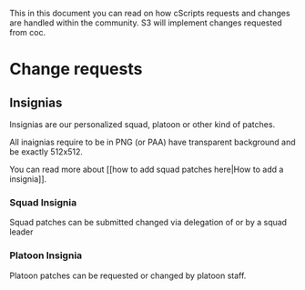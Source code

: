 This in this document you can read on how cScripts requests and changes are handled within the community. S3 will implement changes requested from coc.

# Change requests

## Insignias 
Insignias are our personalized squad, platoon or other kind of patches.
 
All inaignias require to be in PNG (or PAA) have transparent background and be exactly 512x512.

You can read more about [[how to add squad patches here|How to add a insignia]].

### Squad Insignia
Squad patches can be submitted changed via delegation of or by a squad leader

### Platoon Insignia 
Platoon patches can be requested or changed by platoon staff. 